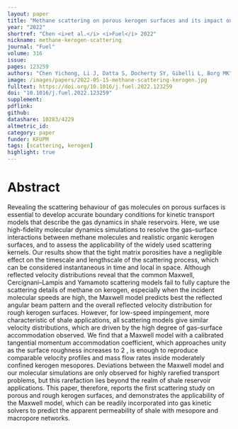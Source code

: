 ```yaml
---
layout: paper
title: "Methane scattering on porous kerogen surfaces and its impact on mesopore transport in shale"
year: "2022"
shortref: "Chen <i>et al.</i> <i>Fuel</i> 2022"
nickname: methane-kerogen-scattering
journal: "Fuel"
volume: 316 
issue: 
pages: 123259
authors: "Chen Yichong, Li J, Datta S, Docherty SY, Gibelli L, Borg MK"
image: /images/papers/2022-05-15-methane-scattering-kerogen.jpg
fulltext: https://doi.org/10.1016/j.fuel.2022.123259
doi: "10.1016/j.fuel.2022.123259" 
supplement:
pdflink: 
github:
datashare: 10283/4229
altmetric_id: 
category: paper
funder: KFUPM
tags: [scattering, kerogen]
highlight: true
---
```


# Abstract 

Revealing the scattering behaviour of gas molecules on porous surfaces is essential to develop accurate boundary conditions for kinetic transport models that describe the gas dynamics in shale reservoirs. Here, we use high-fidelity molecular dynamics simulations to resolve the gas–surface interactions between methane molecules and realistic organic kerogen surfaces, and to assess the applicability of the widely used scattering kernels. Our results show that the tight matrix porosities have a negligible effect on the timescale and lengthscale of the scattering process, which can be considered instantaneous in time and local in space. Although reflected velocity distributions reveal that the common Maxwell, Cercignani–Lampis and Yamamoto scattering models fail to fully capture the scattering details of methane on kerogen, especially when the incident molecular speeds are high, the Maxwell model predicts best the reflected angular beam pattern and the overall reflected velocity distribution for rough kerogen surfaces. However, for low-speed impingement, more characteristic of shale applications, all scattering models give similar velocity distributions, which are driven by the high degree of gas–surface accommodation observed. We find that a Maxwell model with a calibrated tangential momentum accommodation coefficient, which approaches unity as the surface roughness increases to 2 , is enough to reproduce comparable velocity profiles and mass flow rates inside moderately confined kerogen mesopores. Deviations between the Maxwell model and our molecular simulations are only observed for highly rarefied transport problems, but this rarefaction lies beyond the realm of shale reservoir applications. This paper, therefore, reports the first scattering study on porous and rough kerogen surfaces, and demonstrates the applicability of the Maxwell model, which can be readily incorporated into gas kinetic solvers to predict the apparent permeability of shale with mesopore and macropore networks.

